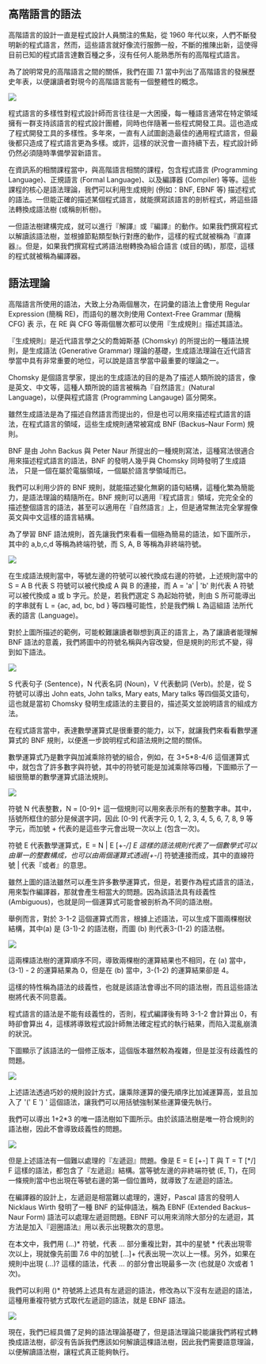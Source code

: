 ## 高階語言的語法

高階語言的設計一直是程式設計人員關注的焦點，從 1960 年代以來，人們不斷發明新的程式語言，然而，這些語言就好像流行服飾一般，不斷的推陳出新，這使得目前已知的程式語言達數百種之多，沒有任何人能熟悉所有的高階程式語言。

為了說明常見的高階語言之間的關係，我們在圖 7.1 當中列出了高階語言的發展歷史年表，以便讓讀者對現今的高階語言能有一個整體性的概念。

![](./img/langTimeline.png)

程式語言的多樣性對程式設計師而言往往是一大困擾，每一種語言通常在特定領域擁有一群支持該語言的程式設計團體，同時也伴隨著一些程式開發工具。這也造成了程式開發工具的多樣性。多年來，一直有人試圖創造最佳的通用程式語言，但最後都只造成了程式語言更為多樣。或許，這樣的狀況會一直持續下去，程式設計師仍然必須隨時準備學習新語言。

在資訊系的相關課程當中，與高階語言相關的課程，包含程式語言 (Programming Language)、正規語言 (Formal Language)、以及編譯器 (Compiler) 等等。這些課程的核心是語法理論，我們可以利用生成規則 (例如：BNF, EBNF 等) 描述程式的語法。一但能正確的描述某個程式語言，就能撰寫該語言的剖析程式，將這些語法轉換成語法樹 (或稱剖析樹)。

一但語法樹建構完成，就可以進行『解譯』或『編譯』的動作。如果我們撰寫程式以解讀該語法樹，並根據節點類型執行對應的動作，這樣的程式就被稱為『直譯器』。但是，如果我們撰寫程式將語法樹轉換為組合語言 (或目的碼)，那麼，這樣的程式就被稱為編譯器。

## 語法理論

高階語言所使用的語法，大致上分為兩個層次，在詞彙的語法上會使用 Regular Expression (簡稱 RE)，而語句的層次則使用 Context-Free Grammar (簡稱 CFG) 表
示，在 RE 與 CFG 等兩個層次都可以使用『生成規則』描述其語法。

『生成規則』是近代語言學之父的喬姆斯基 (Chomsky) 的所提出的一種語法規則，是生成語法 (Generative Grammar) 理論的基礎，生成語法理論在近代語言學當中具有非常重要的地位，可以說是語言學當中最重要的理論之一。

Chomsky 是個語言學家，提出的生成語法的目的是為了描述人類所說的語言，像是英文、中文等，這種人類所說的語言被稱為『自然語言』(Natural Language)，以便與程式語言 (Programming Langauge) 區分開來。

雖然生成語法是為了描述自然語言而提出的，但是也可以用來描述程式語言的語法，在程式語言的領域，這些生成規則通常被寫成 BNF (Backus–Naur Form) 規則。

BNF 是由 John Backus 與 Peter Naur 所提出的一種規則寫法，這種寫法很適合用來描述程式語言的語法，BNF 的發明人幾乎與 Chomsky 同時發明了生成語法，
只是一個在屬於電腦領域，一個屬於語言學領域而已。

我們可以利用少許的 BNF 規則，就能描述變化無窮的語句結構，這種化繁為簡能力，是語法理論的精隨所在。BNF 規則可以適用『程式語言』領域，完完全全的描述整個語言的語法，甚至可以適用在『自然語言』上，但是通常無法完全掌握像英文與中文這樣的語言結構。

為了學習 BNF 語法規則，首先讓我們來看看一個極為簡易的語法，如下圖所示，其中的 a,b,c,d 等稱為終端符號，而 S, A, B 等稱為非終端符號。

![](./img/bnf1.png)

在生成語法規則當中，等號左邊的符號可以被代換成右邊的符號，上述規則當中的 S = A B 代表 S 符號可以被代換成 A 與 B 的連接，而 A = 'a' | 'b' 則代表 A
符號可以被代換成 a 或 b 字元。於是，若我們選定 S 為起始符號，則由 S 所可能導出的字串就有 L = {ac, ad, bc, bd } 等四種可能性，於是我們稱 L 為這組語
法所代表的語言 (Language)。

對於上圖所描述的範例，可能較難讓讀者聯想到真正的語言上，為了讓讀者能理解 BNF 語法的意義，我們將圖中的符號名稱與內容改變，但是規則的形式不變，得到如下語法。

![](./img/bnf2.png)

S 代表句子 (Sentence)，N 代表名詞 (Noun)，V 代表動詞 (Verb)。於是，從 S 符號可以導出 John eats, John talks, Mary eats, Mary talks 等四個英文語句，這也就是當初 Chomsky 發明生成語法的主要目的，描述英文並說明語言的組成方法。

在程式語言當中，表達數學運算式是很重要的能力，以下，就讓我們來看看數學運算式的 BNF 規則，以便進一步說明程式和語法規則之間的關係。

數學運算式乃是數字與加減乘除符號的組合，例如，在 3+5*8-4/6 這個運算式中，就包含了許多數字與符號，其中的符號可能是加減乘除等四種，下圖顯示了一組很簡單的數學運算式語法規則。

![](./img/bnfExp1.png)

符號 N 代表整數，N = [0-9]+ 這一個規則可以用來表示所有的整數字串。其中，括號所框住的部分是候選字詞，因此 [0-9] 代表字元 0, 1, 2, 3, 4, 5, 6, 7, 8, 9 等字元，而加號 + 代表的是這些字元會出現一次以上 (包含一次)。

符號 E 代表數學運算式，E = N | E [+-*/] E 這樣的語法規則代表了一個數學式可以由單一的整數構成，也可以由兩個運算式透過[+-*/] 符號連接而成，其中的直線符號 | 代表『或者』的意思。

雖然上圖的語法雖然可以產生許多數學運算式，但是，若要作為程式語言的語法，用來製作編譯器，那就會產生相當大的問題。因為該語法具有歧義性 (Ambiguous)，也就是同一個運算式可能會被剖析為不同的語法樹。

舉例而言，對於 3-1-2 這個運算式而言，根據上述語法，可以生成下圖兩棵樹狀結構，其中(a) 是 (3-1)-2 的語法樹，而圖 (b) 則代表3-(1-2) 的語法樹。

![](./img/ambiguousBnf.png)

這兩棵語法樹的運算順序不同，導致兩棵樹的運算結果也不相同，在 (a) 當中，(3-1) - 2 的運算結果為 0，但是在 (b) 當中，3-(1-2) 的運算結果卻是 4。

這樣的特性稱為語法的歧義性，也就是該語法會導出不同的語法樹，而且這些語法樹將代表不同意義。

程式語言的語法是不能有歧義性的，否則，程式編譯後有時 3-1-2 會計算出 0，有時卻會算出 4，這樣將導致程式設計師無法確定程式的執行結果，而陷入混亂崩潰的狀況。

下圖顯示了該語法的一個修正版本，這個版本雖然較為複雜，但是並沒有歧義性的問題。

![](./img/nonambiguousBnf.png)

上述語法透過巧妙的規則設計方式，讓乘除運算的優先順序比加減運算高，並且加入了 '(' E ') ' 這個語法，讓我們可以用括號強制某些運算優先執行。

我們可以導出 1+2*3 的唯一語法樹如下圖所示。由於該語法樹是唯一符合規則的語法樹，因此不會導致歧義性的問題。

![](./img/expBnfTree.png)

但是上述語法有一個難以處理的『左遞迴』問題。像是 E = E [+-] T 與 T = T [*/] F 這樣的語法，都包含了『左遞迴』結構。當等號左邊的非終端符號 (E, T)，在同一條規則當中也出現在等號右邊的第一個位置時，就導致了左遞迴的語法。

在編譯器的設計上，左遞迴是相當難以處理的，還好，Pascal 語言的發明人Nicklaus Wirth 發明了一種 BNF 的延伸語法，稱為 EBNF (Extended Backus–Naur
Form) 語法可以處理左遞迴問題。EBNF 可以用來消除大部分的左遞迴，其方法是加入『迴圈語法』用以表示出現數次的意思。

在本文中，我們用 (…)* 符號，代表 … 部分重複比對，其中的星號 * 代表出現零次以上，現就像先前圖 7.6 中的加號 […]+ 代表出現一次以上一樣。另外，如果在規則中出現 (…)? 這樣的語法，代表 … 的部分會出現最多一次 (也就是0 次或者 1 次)。

我們可以利用 ()* 符號將上述具有左遞迴的語法，修改為以下沒有左遞迴的語法，這種用重複符號方式取代左遞迴的語法，就是 EBNF 語法。

![](./img/bnf2ebnf.png)

現在，我們已經具備了足夠的語法理論基礎了，但是語法理論只能讓我們將程式轉換成語法樹，卻沒有告訴我們應該如何解讀這棵語法樹，因此我們需要語意理論，以便解讀語法樹，讓程式真正能夠執行。
